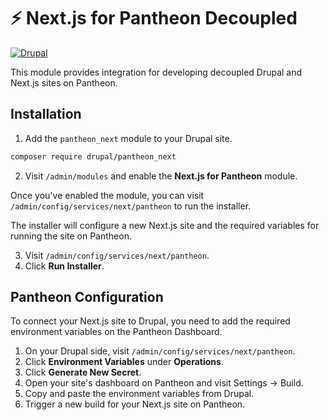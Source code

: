 # ⚡️ Next.js for Pantheon Decoupled

[![Drupal](https://github.com/chapter-three/pantheon-next/actions/workflows/drupal.yml/badge.svg)](https://github.com/chapter-three/pantheon-next/actions/workflows/drupal.yml)

This module provides integration for developing decoupled Drupal and Next.js sites on Pantheon.

## Installation

1. Add the `pantheon_next` module to your Drupal site.

```bash
composer require drupal/pantheon_next
```

2. Visit `/admin/modules` and enable the **Next.js for Pantheon** module.

Once you've enabled the module, you can visit `/admin/config/services/next/pantheon` to run the installer.

The installer will configure a new Next.js site and the required variables for running the site on Pantheon.

3. Visit `/admin/config/services/next/pantheon`.
4. Click **Run Installer**.

## Pantheon Configuration

To connect your Next.js site to Drupal, you need to add the required environment variables on the Pantheon Dashboard.

1. On your Drupal side, visit `/admin/config/services/next/pantheon`.
2. Click **Environment Variables** under **Operations**.
3. Click **Generate New Secret**.
4. Open your site's dashboard on Pantheon and visit Settings → Build.
5. Copy and paste the environment variables from Drupal.
6. Trigger a new build for your Next.js site on Pantheon.
